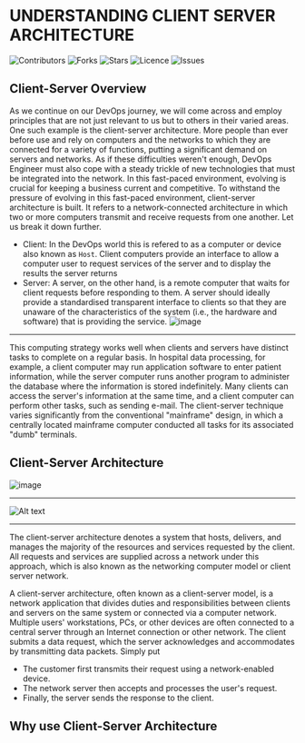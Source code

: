 # UNDERSTANDING CLIENT SERVER ARCHITECTURE
</a>

![Contributors](https://img.shields.io/github/contributors/Gozinne/Client-Server-Architecture?style=plastic)
![Forks](https://img.shields.io/github/forks/Gozinne/Client-Server-Architecture)
![Stars](https://img.shields.io/github/stars/Gozinne/Client-Server-Architecture)
![Licence](https://img.shields.io/github/license/Gozinne/Client-Server-Architecture)
![Issues](https://img.shields.io/github/issues/Gozinne/Client-Server-Architecture)

## Client-Server Overview

As we continue on our DevOps journey, we will come across and employ principles that are not just relevant to us but to others in their varied areas. 
One such example is the client-server architecture. 
More people than ever before use and rely on computers and the networks to which they are connected for a variety of functions, putting a significant demand on servers and networks. 
As if these difficulties weren't enough, DevOps Engineer must also cope with a steady trickle of new technologies that must be integrated into the network. 
In this fast-paced environment, evolving is crucial for keeping a business current and competitive.
To withstand the pressure of evolving in this fast-paced environment, client-server architecture is built. 
It refers to a network-connected architecture in which two or more computers transmit and receive requests from one another.
Let us break it down further.
* Client: In the DevOps world this is refered to as a computer or device also known as `Host`. Client computers provide an interface to allow a computer user to request services of the server and to display the results the server returns
* Server: A server, on the other hand, is a remote computer that waits for client requests before responding to them. A server should ideally provide a standardised transparent interface to clients so that they are unaware of the characteristics of the system (i.e., the hardware and software) that is providing the service.
![image](https://user-images.githubusercontent.com/80969889/208232594-ec2affe5-0041-4678-a488-151c08e8d902.png)
***
This computing strategy works well when clients and servers have distinct tasks to complete on a regular basis. 
In hospital data processing, for example, a client computer may run application software to enter patient information, while the server computer runs another program to administer the database where the information is stored indefinitely. 
Many clients can access the server's information at the same time, and a client computer can perform other tasks, such as sending e-mail. 
The client-server technique varies significantly from the conventional "mainframe" design, in which a centrally located mainframe computer conducted all tasks for its associated "dumb" terminals.

## Client-Server Architecture
![image](https://user-images.githubusercontent.com/80969889/208233440-f60922ba-6a73-4343-bdc7-0b6a2311aa79.png)
***
![Alt text](Images/P5S1.png)
***
The client-server architecture denotes a system that hosts, delivers, and manages the majority of the resources and services requested by the client. 
All requests and services are supplied across a network under this approach, which is also known as the networking computer model or client server network. 

A client-server architecture, often known as a client-server model, is a network application that divides duties and responsibilities between clients and servers on the same system or connected via a computer network. 
Multiple users' workstations, PCs, or other devices are often connected to a central server through an Internet connection or other network. 
The client submits a data request, which the server acknowledges and accommodates by transmitting data packets.
Simply put
* The customer first transmits their request using a network-enabled device. 
* The network server then accepts and processes the user's request. 
* Finally, the server sends the response to the client.

## Why use Client-Server Architecture





























